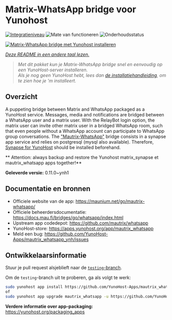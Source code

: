 <!--
NB: Deze README is automatisch gegenereerd door <https://github.com/YunoHost/apps/tree/master/tools/readme_generator>
Hij mag NIET handmatig aangepast worden.
-->

# Matrix-WhatsApp bridge voor Yunohost

[![Integratieniveau](https://dash.yunohost.org/integration/mautrix_whatsapp.svg)](https://ci-apps.yunohost.org/ci/apps/mautrix_whatsapp/) ![Mate van functioneren](https://ci-apps.yunohost.org/ci/badges/mautrix_whatsapp.status.svg) ![Onderhoudsstatus](https://ci-apps.yunohost.org/ci/badges/mautrix_whatsapp.maintain.svg)

[![Matrix-WhatsApp bridge met Yunohost installeren](https://install-app.yunohost.org/install-with-yunohost.svg)](https://install-app.yunohost.org/?app=mautrix_whatsapp)

*[Deze README in een andere taal lezen.](./ALL_README.md)*

> *Met dit pakket kun je Matrix-WhatsApp bridge snel en eenvoudig op een YunoHost-server installeren.*  
> *Als je nog geen YunoHost hebt, lees dan [de installatiehandleiding](https://yunohost.org/install), om te zien hoe je 'm installeert.*

## Overzicht

A puppeting bridge between Matrix and WhatsApp packaged as a YunoHost service.
Messages, media and notifications are bridged between a WhatsApp user and a matrix user.
With the RelayBot login option, the matrix user can invite other matrix user in a bridged WhatsApp room, such that even people without a WhatsApp account can participate to WhatsApp group conversations.
The ["Mautrix-WhatsApp"](https://docs.mau.fi/bridges/go/whatsapp/index.html) bridge consists in a synapse app service and relies on postgresql (mysql also available).
Therefore, [Synapse for YunoHost](https://github.com/YunoHost-Apps/synapse_ynh) should be installed beforehand.

** Attention: always backup and restore the Yunohost matrix_synapse et mautrix_whatsapp apps together!**


**Geleverde versie:** 0.11.0~ynh1
## Documentatie en bronnen

- Officiele website van de app: <https://maunium.net/go/mautrix-whatsapp/>
- Officiele beheerdersdocumentatie: <https://docs.mau.fi/bridges/go/whatsapp/index.html>
- Upstream app codedepot: <https://github.com/mautrix/whatsapp>
- YunoHost-store: <https://apps.yunohost.org/app/mautrix_whatsapp>
- Meld een bug: <https://github.com/YunoHost-Apps/mautrix_whatsapp_ynh/issues>

## Ontwikkelaarsinformatie

Stuur je pull request alsjeblieft naar de [`testing`-branch](https://github.com/YunoHost-Apps/mautrix_whatsapp_ynh/tree/testing).

Om de `testing`-branch uit te proberen, ga als volgt te werk:

```bash
sudo yunohost app install https://github.com/YunoHost-Apps/mautrix_whatsapp_ynh/tree/testing --debug
of
sudo yunohost app upgrade mautrix_whatsapp -u https://github.com/YunoHost-Apps/mautrix_whatsapp_ynh/tree/testing --debug
```

**Verdere informatie over app-packaging:** <https://yunohost.org/packaging_apps>
